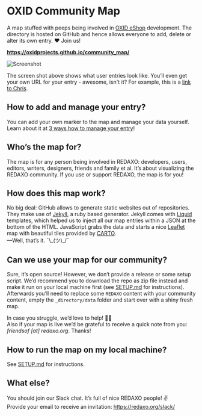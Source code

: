 # OXID Community Map

A map stuffed with peeps being involved in [OXID eShop](https://oxidforge.org) development. The directory is hosted on GitHub and hence allows everyone to add, delete or alter its own entry. ♥ Join us!

__https://oxidprojects.github.io/community_map/__

![Screenshot](https://raw.githubusercontent.com/OXIDprojects/community_map/master/assets/images/communitymap_readme.png)

The screen shot above shows what user entries look like. You’ll even get your own URL for your entry - awesome, isn't it? For example, this is a [link to Chris](https://oxidprojects.github.io/community_map/#code-commerce).

## How to add and manage your entry?

You can add your own marker to the map and manage your data yourself. Learn about it at [3 ways how to manage your entry](https://github.com/FriendsOfREDAXO/community/tree/master/_directory)!

## Who’s the map for?

The map is for any person being involved in REDAXO: developers, users, editors, writers, designers, friends and family et al. It’s about visualizing the REDAXO community. If you use or support REDAXO, the map is for you!

## How does this map work?

No big deal: GitHub allows to generate static websites out of repositories. They make use of [Jekyll](https://jekyllrb.com), a ruby based generator. Jekyll comes with [Liquid](https://shopify.github.io/liquid/) templates, which helped us to inject all our map entries within a JSON at the bottom of the HTML. JavaScript grabs the data and starts a nice [Leaflet](http://leafletjs.com) map with beautiful tiles provided by [CARTO](https://carto.com/location-data-services/basemaps/).  
—Well, that’s it. ¯\\\_(ツ)_/¯

## Can we use your map for our community?

Sure, it’s open source! However, we don’t provide a release or some setup script. We’d recommend you to download the repo as zip file instead and make it run on your local machine first (see [SETUP.md](https://github.com/FriendsOfREDAXO/community/blob/master/SETUP.md) for instructions). Afterwards you’ll need to replace some `REDAXO` content with your community content, empty the `_directory/data` folder and start over with a shiny fresh map.

In case you struggle, we’d love to help! 🙋‍♂️  
Also if your map is live we’d be grateful to receive a quick note from you: _friendsof [at] redaxo.org_. Thanks!

## How to run the map on my local machine?

See [SETUP.md](https://github.com/FriendsOfREDAXO/community/blob/master/SETUP.md) for instructions.

## What else?

You should join our Slack chat. It’s full of nice REDAXO people! ✌️  
Provide your email to receive an invitation: https://redaxo.org/slack/
